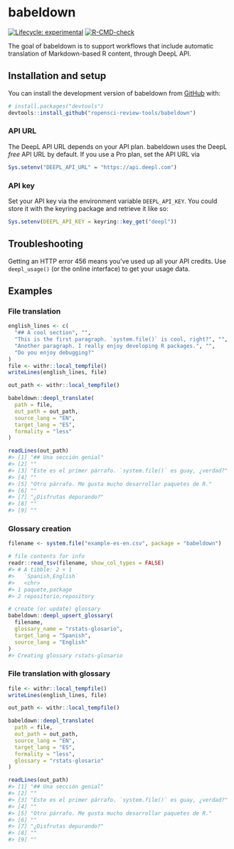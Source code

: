 
<!-- README.md is generated from README.Rmd. Please edit that file -->

# babeldown

<!-- badges: start -->

[![Lifecycle:
experimental](https://img.shields.io/badge/lifecycle-experimental-orange.svg)](https://lifecycle.r-lib.org/articles/stages.html#experimental)
[![R-CMD-check](https://github.com/ropensci-review-tools/babeldown/actions/workflows/R-CMD-check.yaml/badge.svg)](https://github.com/ropensci-review-tools/babeldown/actions/workflows/R-CMD-check.yaml)
<!-- badges: end -->

The goal of babeldown is to support workflows that include automatic
translation of Markdown-based R content, through DeepL API.

## Installation and setup

You can install the development version of babeldown from
[GitHub](https://github.com/) with:

``` r
# install.packages("devtools")
devtools::install_github("ropensci-review-tools/babeldown")
```

### API URL

The DeepL API URL depends on your API plan. babeldown uses the DeepL
*free* API URL by default. If you use a Pro plan, set the API URL via

``` r
Sys.setenv("DEEPL_API_URL" = "https://api.deepl.com")
```

### API key

Set your API key via the environment variable `DEEPL_API_KEY`. You could
store it with the keyring package and retrieve it like so:

``` r
Sys.setenv(DEEPL_API_KEY = keyring::key_get("deepl"))
```

## Troubleshooting

Getting an HTTP error 456 means you've used up all your API credits.
Use `deepl_usage()` (or the online interface) to get your usage data.

## Examples

### File translation

``` r
english_lines <- c(
  "## A cool section", "",
  "This is the first paragraph. `system.file()` is cool, right?", "",
  "Another paragraph. I really enjoy developing R packages.", "",
  "Do you enjoy debugging?"
)
file <- withr::local_tempfile()
writeLines(english_lines, file)

out_path <- withr::local_tempfile()

babeldown::deepl_translate(
  path = file,
  out_path = out_path,
  source_lang = "EN",
  target_lang = "ES",
  formality = "less"
)

readLines(out_path)
#> [1] "## Una sección genial"                                       
#> [2] ""                                                            
#> [3] "Este es el primer párrafo. `system.file()` es guay, ¿verdad?"
#> [4] ""                                                            
#> [5] "Otro párrafo. Me gusta mucho desarrollar paquetes de R."     
#> [6] ""                                                            
#> [7] "¿Disfrutas depurando?"                                       
#> [8] ""                                                            
#> [9] ""
```

### Glossary creation

``` r
filename <- system.file("example-es-en.csv", package = "babeldown")

# file contents for info
readr::read_tsv(filename, show_col_types = FALSE)
#> # A tibble: 2 × 1
#>   `Spanish,English`     
#>   <chr>                 
#> 1 paquete,package       
#> 2 repositorio,repository

# create (or update) glossary
babeldown::deepl_upsert_glossary(
  filename,
  glossary_name = "rstats-glosario",
  target_lang = "Spanish",
  source_lang = "English"
)
#> Creating glossary rstats-glosario
```

### File translation with glossary

``` r
file <- withr::local_tempfile()
writeLines(english_lines, file)

out_path <- withr::local_tempfile()

babeldown::deepl_translate(
  path = file,
  out_path = out_path,
  source_lang = "EN",
  target_lang = "ES",
  formality = "less",
  glossary = "rstats-glosario"
)

readLines(out_path)
#> [1] "## Una sección genial"                                       
#> [2] ""                                                            
#> [3] "Este es el primer párrafo. `system.file()` es guay, ¿verdad?"
#> [4] ""                                                            
#> [5] "Otro párrafo. Me gusta mucho desarrollar paquetes de R."     
#> [6] ""                                                            
#> [7] "¿Disfrutas depurando?"                                       
#> [8] ""                                                            
#> [9] ""
```
